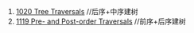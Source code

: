 1. [1020 Tree Traversals](https://pintia.cn/problem-sets/994805342720868352/problems/994805485033603072) //后序+中序建树
1. [1119 Pre- and Post-order Traversals](https://pintia.cn/problem-sets/994805342720868352/problems/994805353470869504) //前序+后序建树
